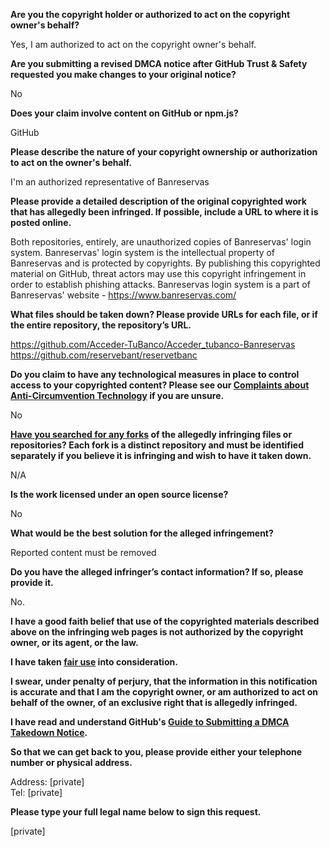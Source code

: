 **Are you the copyright holder or authorized to act on the copyright owner's behalf?**

Yes, I am authorized to act on the copyright owner's behalf.

**Are you submitting a revised DMCA notice after GitHub Trust & Safety requested you make changes to your original notice?**

No

**Does your claim involve content on GitHub or npm.js?**

GitHub

**Please describe the nature of your copyright ownership or authorization to act on the owner's behalf.**

I'm an authorized representative of Banreservas

**Please provide a detailed description of the original copyrighted work that has allegedly been infringed. If possible, include a URL to where it is posted online.**

Both repositories, entirely, are unauthorized copies of Banreservas' login system. Banreservas' login system is the intellectual property of Banreservas and is protected by copyrights. By publishing this copyrighted material on GitHub, threat actors may use this copyright infringement in order to establish phishing attacks. Banreservas login system is a part of Banreservas' website - https://www.banreservas.com/

**What files should be taken down? Please provide URLs for each file, or if the entire repository, the repository’s URL.**

https://github.com/Acceder-TuBanco/Acceder_tubanco-Banreservas  
https://github.com/reservebant/reservetbanc

**Do you claim to have any technological measures in place to control access to your copyrighted content? Please see our <a href="https://docs.github.com/articles/guide-to-submitting-a-dmca-takedown-notice#complaints-about-anti-circumvention-technology">Complaints about Anti-Circumvention Technology</a> if you are unsure.**

No

**<a href="https://docs.github.com/articles/dmca-takedown-policy#b-what-about-forks-or-whats-a-fork">Have you searched for any forks</a> of the allegedly infringing files or repositories? Each fork is a distinct repository and must be identified separately if you believe it is infringing and wish to have it taken down.**

N/A

**Is the work licensed under an open source license?**

No

**What would be the best solution for the alleged infringement?**

Reported content must be removed

**Do you have the alleged infringer’s contact information? If so, please provide it.**

No.

**I have a good faith belief that use of the copyrighted materials described above on the infringing web pages is not authorized by the copyright owner, or its agent, or the law.**

**I have taken <a href="https://www.lumendatabase.org/topics/22">fair use</a> into consideration.**

**I swear, under penalty of perjury, that the information in this notification is accurate and that I am the copyright owner, or am authorized to act on behalf of the owner, of an exclusive right that is allegedly infringed.**

**I have read and understand GitHub's <a href="https://docs.github.com/articles/guide-to-submitting-a-dmca-takedown-notice/">Guide to Submitting a DMCA Takedown Notice</a>.**

**So that we can get back to you, please provide either your telephone number or physical address.**

Address: [private]  
Tel: [private]  

**Please type your full legal name below to sign this request.**

[private]  
